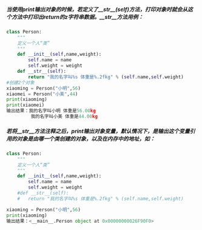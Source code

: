 ##### 当使用print输出对象的时候，若定义了__str__(self)方法，打印对象时就会从这个方法中打印出return的z字符串数据。__str__方法用例：

```python
class Person:
    """
    定义一个人“类”
    """
    def __init__(self,name,weight):
        self.name = name
        self.weight = weight
    def __str__(self):
        return "我的名字叫%s 体重是%.2fkg" % (self.name,self.weight)
#创建2个对象
xiaoming = Person("小明",56)
xiaomei = Person("小美",44)
print(xiaoming)
print(xiaomei)
输出结果：我的名字叫小明 体重是56.00kg
		 我的名字叫小美 体重是44.00kg

```

##### 若将__str__方法注释之后，print输出对象变量，默认情况下，是输出这个变量引用的对象是由哪一个类创建的对象，以及在内存中的地址，如：

```python
class Person:
    """
    定义一个人“类”
    """
    def __init__(self,name,weight):
        self.name = name
        self.weight = weight
    #def __str__(self):
    #   return "我的名字叫%s 体重是%.2fkg" % (self.name,self.weight)

xiaoming = Person("小明",56)
print(xiaoming)
输出结果：<__main__.Person object at 0x00000000026F90F0>

```

